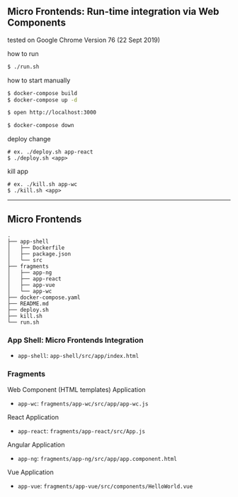 Micro Frontends: Run-time integration via Web Components
--------
tested on Google Chrome Version 76 (22 Sept 2019)

how to run

```sh
$ ./run.sh
```

how to start manually

```sh
$ docker-compose build
$ docker-compose up -d

$ open http://localhost:3000

$ docker-compose down
```

deploy change

```
# ex. ./deploy.sh app-react
$ ./deploy.sh <app>
```

kill app

```
# ex. ./kill.sh app-wc
$ ./kill.sh <app>
```

-------

## Micro Frontends

```
.
├── app-shell
│   ├── Dockerfile
│   ├── package.json
│   └── src
├── fragments
│   ├── app-ng
│   ├── app-react
│   ├── app-vue
│   └── app-wc
├── docker-compose.yaml
├── README.md
├── deploy.sh
├── kill.sh
└── run.sh
```

### App Shell: Micro Frontends Integration
- `app-shell`: `app-shell/src/app/index.html`

### Fragments
Web Component (HTML templates) Application
- `app-wc`: `fragments/app-wc/src/app/app-wc.js`

React Application
- `app-react`: `fragments/app-react/src/App.js`

Angular Application
- `app-ng`: `fragments/app-ng/src/app/app.component.html`

Vue Application
- `app-vue`: `fragments/app-vue/src/components/HelloWorld.vue`
